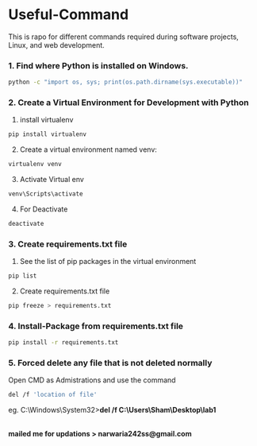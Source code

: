 # Useful-Command
This is rapo for different commands required during software projects, Linux, and web development.

### 1. Find where Python is installed on Windows.
```bash
python -c "import os, sys; print(os.path.dirname(sys.executable))"
```

### 2. Create a Virtual Environment for Development with Python
1. install virtualenv
```bash
pip install virtualenv
```
2. Create a virtual environment named venv:
```bash
virtualenv venv
```
3. Activate Virtual env
```bash
venv\Scripts\activate
```
4. For Deactivate
```bash
deactivate
```

### 3. Create requirements.txt file
1. See the list of pip packages in the virtual environment
```bash
pip list
```
2. Create requirements.txt file
```bash
pip freeze > requirements.txt
```

### 4. Install-Package from requirements.txt file
```bash
pip install -r requirements.txt
```
### 5. Forced delete any file that is not deleted normally
Open CMD as Admistrations and use the command
```bash
del /f 'location of file'
```
eg. C:\Windows\System32><b>del /f C:\Users\Sham\Desktop\lab1<b>

<br>
mailed me for updations
> narwaria242ss@gmail.com
